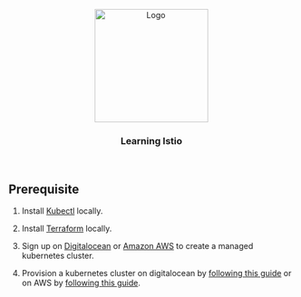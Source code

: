 <p align="center">
    <img alt="Logo" src="https://istio.io/latest/img/istio-bluelogo-whitebackground-unframed.svg" width="200" />
    <h3 align="center">Learning Istio</h3>
</p>
<br/>


## Prerequisite

1. Install [Kubectl](https://kubernetes.io/docs/tasks/tools/) locally.

2. Install [Terraform](https://www.terraform.io/downloads) locally.

3. Sign up on [Digitalocean](https://m.do.co/c/7f92efa0b9c1) or [Amazon AWS](https://aws.amazon.com/) to create a managed kubernetes cluster.

4. Provision a kubernetes cluster on digitalocean by [following this guide](infrastructure/digitalocean/README.md) or on AWS by [following this guide](infrastructure/aws/README.md).
